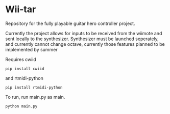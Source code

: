 # Wii-tar
Repository for the fully playable guitar hero controller project. 

Currently the project allows for inputs to be received from the wiimote and sent locally to the synthesizer. 
Synthesizer must be launched seperately, and currently cannot change octave, currently those features planned to be implemented by summer

Requires cwiid 

```pip install cwiid```

and rtmidi-python

```pip install rtmidi-python```

To run, run main.py as main. 

```python main.py```
